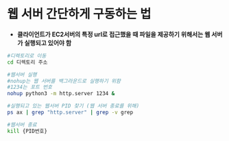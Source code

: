 # 웹 서버 간단하게 구동하는 법

- **클라이언트가 EC2서버의 특정 url로 접근했을 때 파일을 제공하기 위해서는 웹 서버가 실행되고 있어야 함**

``` bash
#디렉토리로 이동
cd 디렉토리 주소

#웹서버 실행 
#nohup는 웹 서버를 백그라운드로 실행하기 위함
#1234는 포트 번호
nohup python3 -m http.server 1234 &

#실행되고 있는 웹서버 PID 찾기 (웹 서버 종료를 위해)
ps ax | grep "http.server" | grep -v grep

#웹서버 종료
kill {PID번호}
```







